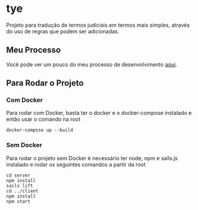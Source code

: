 # tye

Projeto para tradução de termos judiciais em termos mais simples, através do uso de regras que podem ser adicionadas.

## Meu Processo

Você pode ver um pouco do meu processo de desenvolvimento [aqui](docs/myProcess.md).

## Para Rodar o Projeto

### Com Docker

Para rodar com Docker, basta ter o docker e o docker-compose instalado e então usar o comando na root

```
docker-compose up --build
```

### Sem Docker

Para rodar o projeto sem Docker é necessário ter node, npm e sails.js instalado e rodar os seguintes comandos a partir da root

```
cd server
npm install
sails lift
cd ../client
npm install
npm start
```
